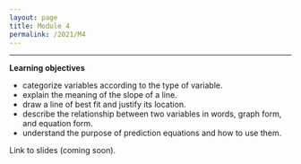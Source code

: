 ```yaml
---
layout: page
title: Module 4
permalink: /2021/M4
---
```


---
**Learning objectives**
- categorize variables according to the type of variable.
- explain the meaning of the slope of a line.
- draw a line of best fit and justify its location.
- describe the relationship between two variables in words, graph form, and equation form.
- understand the purpose of prediction equations and how to use them.

Link to slides (coming soon).